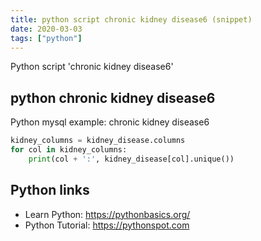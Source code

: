 ```yaml
---
title: python script chronic kidney disease6 (snippet)
date: 2020-03-03
tags: ["python"]
---
```

Python script 'chronic kidney disease6'


## python chronic kidney disease6

Python mysql example: chronic kidney disease6

```python
kidney_columns = kidney_disease.columns
for col in kidney_columns:
    print(col + ':', kidney_disease[col].unique())

```

## Python links

- Learn Python: https://pythonbasics.org/
- Python Tutorial: https://pythonspot.com
